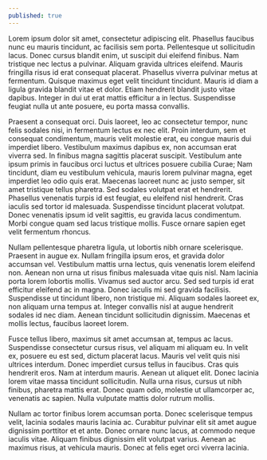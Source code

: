 ```yaml
---
published: true
---
```

Lorem ipsum dolor sit amet, consectetur adipiscing elit. Phasellus faucibus nunc eu mauris tincidunt, ac facilisis sem porta. Pellentesque ut sollicitudin lacus. Donec cursus blandit enim, ut suscipit dui eleifend finibus. Nam tristique nec lectus a pulvinar. Aliquam gravida ultrices eleifend. Mauris fringilla risus id erat consequat placerat. Phasellus viverra pulvinar metus at fermentum. Quisque maximus eget velit tincidunt tincidunt. Mauris id diam a ligula gravida blandit vitae et dolor. Etiam hendrerit blandit justo vitae dapibus. Integer in dui ut erat mattis efficitur a in lectus. Suspendisse feugiat nulla ut ante posuere, eu porta massa convallis.

Praesent a consequat orci. Duis laoreet, leo ac consectetur tempor, nunc felis sodales nisi, in fermentum lectus ex nec elit. Proin interdum, sem et consequat condimentum, mauris velit molestie erat, eu congue mauris dui imperdiet libero. Vestibulum maximus dapibus ex, non accumsan erat viverra sed. In finibus magna sagittis placerat suscipit. Vestibulum ante ipsum primis in faucibus orci luctus et ultrices posuere cubilia Curae; Nam tincidunt, diam eu vestibulum vehicula, mauris lorem pulvinar magna, eget imperdiet leo odio quis erat. Maecenas laoreet nunc ac justo semper, sit amet tristique tellus pharetra. Sed sodales volutpat erat et hendrerit. Phasellus venenatis turpis id est feugiat, eu eleifend nisl hendrerit. Cras iaculis sed tortor id malesuada. Suspendisse tincidunt placerat volutpat. Donec venenatis ipsum id velit sagittis, eu gravida lacus condimentum. Morbi congue quam sed lacus tristique mollis. Fusce ornare sapien eget velit fermentum rhoncus.

Nullam pellentesque pharetra ligula, ut lobortis nibh ornare scelerisque. Praesent in augue ex. Nullam fringilla ipsum eros, et gravida dolor accumsan vel. Vestibulum mattis urna lectus, quis venenatis lorem eleifend non. Aenean non urna ut risus finibus malesuada vitae quis nisl. Nam lacinia porta lorem lobortis mollis. Vivamus sed auctor arcu. Sed sed turpis id erat efficitur eleifend ac in magna. Donec iaculis mi sed gravida facilisis. Suspendisse ut tincidunt libero, non tristique mi. Aliquam sodales laoreet ex, non aliquam urna tempus at. Integer convallis nisl at augue hendrerit sodales id nec diam. Aenean tincidunt sollicitudin dignissim. Maecenas et mollis lectus, faucibus laoreet lorem.

Fusce tellus libero, maximus sit amet accumsan at, tempus ac lacus. Suspendisse consectetur cursus risus, vel aliquam mi aliquam eu. In velit ex, posuere eu est sed, dictum placerat lacus. Mauris vel velit quis nisi ultrices interdum. Donec imperdiet cursus tellus in faucibus. Cras quis hendrerit eros. Nam at interdum mauris. Aenean ut aliquet elit. Donec lacinia lorem vitae massa tincidunt sollicitudin. Nulla urna risus, cursus ut nibh finibus, pharetra mattis erat. Donec quam odio, molestie ut ullamcorper ac, venenatis ac sapien. Nulla vulputate mattis dolor rutrum mollis.

Nullam ac tortor finibus lorem accumsan porta. Donec scelerisque tempus velit, lacinia sodales mauris lacinia ac. Curabitur pulvinar elit sit amet augue dignissim porttitor et et ante. Donec ornare nunc lacus, at commodo neque iaculis vitae. Aliquam finibus dignissim elit volutpat varius. Aenean ac maximus risus, at vehicula mauris. Donec at felis eget orci viverra lacinia.
